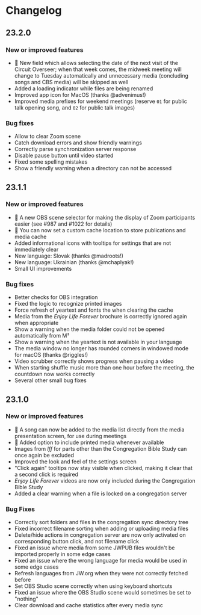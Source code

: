 # Changelog

## 23.2.0

### New or improved features

- 🚀 New field which allows selecting the date of the next visit of the Circuit Overseer; when that week comes, the midweek meeting will change to Tuesday automatically and unnecessary media (concluding songs and CBS media) will be skipped as well
- Added a loading indicator while files are being renamed
- Improved app icon for MacOS (thanks @advenimus!)
- Improved media prefixes for weekend meetings (reserve `01` for public talk opening song, and `02` for public talk images)

### Bug fixes

- Allow to clear Zoom scene
- Catch download errors and show friendly warnings
- Correctly parse synchronization server response
- Disable pause button until video started
- Fixed some spelling mistakes
- Show a friendly warning when a directory can not be accessed

## 23.1.1

### New or improved features

- 🚀 A new OBS scene selector for making the display of Zoom participants easier (see #987 and #1022 for details)
- 🚀 You can now set a custom cache location to store publications and media cache
- Added informational icons with tooltips for settings that are not immediately clear
- New language: Slovak (thanks @madroots!)
- New language: Ukrainian (thanks @mchaplyak!)
- Small UI improvements

### Bug fixes

- Better checks for OBS integration
- Fixed the logic to recognize printed images
- Force refresh of yeartext and fonts the when clearing the cache
- Media from the _Enjoy Life Forever_ brochure is correctly ignored again when appropriate
- Show a warning when the media folder could not be opened automatically from M³
- Show a warning when the yeartext is not available in your language
- The media window no longer has rounded corners in windowed mode for macOS (thanks @riggles!)
- Video scrubber correctly shows progress when pausing a video
- When starting shuffle music more than one hour before the meeting, the countdown now works correctly
- Several other small bug fixes

## 23.1.0

### New or improved features

- 🚀 A song can now be added to the media list directly from the media presentation screen, for use during meetings
- 🚀 Added option to include printed media whenever available
- Images from _lff_ for parts other than the Congregation Bible Study can once again be excluded
- Improved the look and feel of the settings screen
- "Click again" tooltips now stay visible when clicked, making it clear that a second click is required
- _Enjoy Life Forever_ videos are now only included during the Congregation Bible Study
- Added a clear warning when a file is locked on a congregation server

### Bug Fixes

- Correctly sort folders and files in the congregation sync directory tree
- Fixed incorrect filename sorting when adding or uploading media files
- Delete/hide actions in congregation server are now only activated on corresponding button click, and not filename click
- Fixed an issue where media from some JWPUB files wouldn't be imported properly in some edge cases
- Fixed an issue where the wrong language for media would be used in some edge cases
- Refresh languages from JW.org when they were not correctly fetched before
- Set OBS Studio scene correctly when using keyboard shortcuts
- Fixed an issue where the OBS Studio scene would sometimes be set to "nothing"
- Clear download and cache statistics after every media sync
